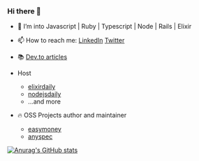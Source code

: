 ### Hi there 👋

- 🔭 I’m into Javascript | Ruby | Typescript | Node | Rails | Elixir
- 📫 How to reach me: [LinkedIn](https://www.linkedin.com/in/andrey-frolov-3b8579155/) [Twitter](https://twitter.com/_frolov_a)
- 📚 [Dev.to articles](https://dev.to/frolovdev)

- Host
  * [elixirdaily](https://twitter.com/elixirdaily)
  * [nodejsdaily](https://twitter.com/_nodejsdaily)
  * ...and more
- 🔥 OSS Projects author and maintainer
  * [easymoney](https://github.com/frolovdev/easymoney)
  * [anyspec](https://github.com/frolovdev/anyspec)


[![Anurag's GitHub stats](https://github-readme-stats.vercel.app/api?username=frolovdev)](https://github.com/anuraghazra/github-readme-stats)
